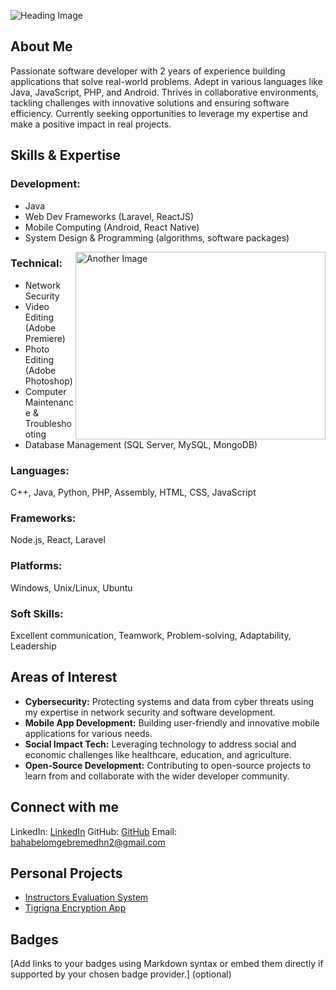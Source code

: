 ![Heading Image](https://www.bing.com/ck/a?!&&p=8c088bba250c7f8bJmltdHM9MTcwODY0NjQwMCZpZ3VpZD0yYjI4MmIwOC0yZWY3LTZlOTEtMTY4Yi0zODg2MmZhODZmMWQmaW5zaWQ9NTYwOQ&ptn=3&ver=2&hsh=3&fclid=2b282b08-2ef7-6e91-168b-38862fa86f1d&u=a1L2ltYWdlcy9zZWFyY2g_cT1NRVJOIGp1bmlvciBkZXZlbG9wZXIgYW5pbWF0ZWQgaW1hZ2UmRk9STT1JUUZSQkEmaWQ9QkRDQzJENkJCOUJFRDdFMENGRDIxRTNGMTIwMUYwM0RCQjYxQzQwMA&ntb=1)

## About Me

Passionate software developer with 2 years of experience building applications that solve real-world problems. Adept in various languages like Java, JavaScript, PHP, and Android. Thrives in collaborative environments, tackling challenges with innovative solutions and ensuring software efficiency. Currently seeking opportunities to leverage my expertise and make a positive impact in real projects.

## Skills & Expertise

### Development:
- Java
- Web Dev Frameworks (Laravel, ReactJS)
- Mobile Computing (Android, React Native)
- System Design & Programming (algorithms, software packages)
<img align="right" width="400" height="300" src="https://th.bing.com/th/id/R.cb0d139e178018df8b3e778369395ac7?rik=qqu0kizpNPOswQ&pid=ImgRaw&r=0" alt="Another Image">

### Technical:
- Network Security 
- Video Editing (Adobe Premiere)
- Photo Editing (Adobe Photoshop)
- Computer Maintenance & Troubleshooting
- Database Management (SQL Server, MySQL, MongoDB)
  
### Languages: 
C++, Java, Python, PHP, Assembly, HTML, CSS, JavaScript

### Frameworks:  
Node.js, React, Laravel

### Platforms: 
Windows, Unix/Linux, Ubuntu

### Soft Skills: 
Excellent communication, Teamwork, Problem-solving, Adaptability, Leadership

## Areas of Interest
- **Cybersecurity:** Protecting systems and data from cyber threats using my expertise in network security and software development.
- **Mobile App Development:** Building user-friendly and innovative mobile applications for various needs.
- **Social Impact Tech:** Leveraging technology to address social and economic challenges like healthcare, education, and agriculture.
- **Open-Source Development:** Contributing to open-source projects to learn from and collaborate with the wider developer community.

## Connect with me

LinkedIn: [LinkedIn](https://www.linkedin.com/in/bahabelom-gebremedhn-b514b1175/)
GitHub: [GitHub](bahabelom (github.com))
Email: [bahabelomgebremedhn2@gmail.com](mailto:bahabelomgebremedhn2@gmail.com)

## Personal Projects

- [Instructors Evaluation System](link-to-project)
- [Tigrigna Encryption App](link-to-project)

## Badges

[Add links to your badges using Markdown syntax or embed them directly if supported by your chosen badge provider.] (optional)
